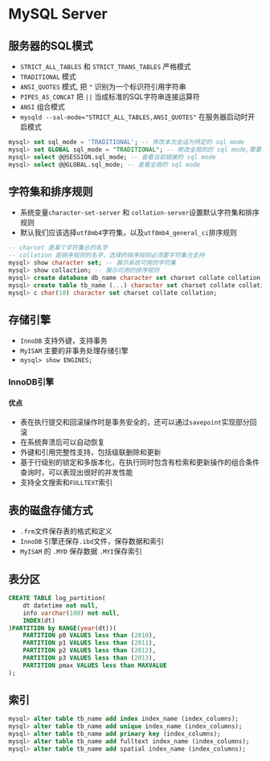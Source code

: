 # MySQL Server

## 服务器的SQL模式

- `STRICT_ALL_TABLES` 和 `STRICT_TRANS_TABLES` 严格模式
- `TRADITIONAL` 模式
- `ANSI_QUOTES` 模式, 把 `"` 识别为一个标识符引用字符串
- `PIPES_AS_CONCAT` 把 `||` 当成标准的SQL字符串连接运算符
- `ANSI` 组合模式
- `mysqld --sal-mode="STRICT_ALL_TABLES,ANSI_QUOTES"` 在服务器启动时开启模式

```sql
mysql> set sql_mode = 'TRADITIONAL'; -- 修改本次会话为特定的 sql mode
mysql> set GLOBAL sql_mode = "TRADITIONAL"; -- 修改全局的的 sql mode,需要SUPER权限
mysql> select @@SESSION.sql_mode; -- 查看当前链接的 sql mode
mysql> select @@GLOBAL.sql_mode; -- 查看全局的 sql mode
```

## 字符集和排序规则

- 系统变量`character-set-server` 和 `collation-server`设置默认字符集和排序规则
- 默认我们应该选择`utf8mb4`字符集，以及`utf8mb4_general_ci`排序规则

```sql
-- charset 是某个字符集合的名字
-- collation 是排序规则的名字，选择的排序规则必须要字符集合支持
mysql> show character set; -- 展示系统可用的字符集
mysql> show collaction; -- 展示可用的排序规则
mysql> create database db_name character set charset collate collation;
mysql> create table tb_name (...) character set charset collate collation;
mysql> c char(10) character set charset collate collation;
```

## 存储引擎

- `InnoDB` 支持外键，支持事务
- `MyISAM` 主要的非事务处理存储引擎
- `mysql> show ENGINES;`

### InnoDB引擎

#### 优点

- 表在执行提交和回滚操作时是事务安全的，还可以通过`savepoint`实现部分回滚
- 在系统奔溃后可以自动恢复
- 外键和引用完整性支持，包括级联删除和更新
- 基于行级别的锁定和多版本化，在执行同时包含有检索和更新操作的组合条件查询时，可以表现出很好的并发性能
- 支持全文搜索和`FULLTEXT`索引

## 表的磁盘存储方式

- `.frm`文件保存表的格式和定义
- `InnoDB` 引擎还保存`.ibd`文件，保存数据和索引
- `MyISAM` 的 `.MYD` 保存数据 `.MYI`保存索引

## 表分区

```sql
CREATE TABLE log_partition(
    dt datetime not null,
    info varchar(100) not null,
    INDEX(dt)
)PARTITION by RANGE(year(dt))(
    PARTITION p0 VALUES less than (2010),
    PARTITION p1 VALUES less than (2011),
    PARTITION p2 VALUES less than (2012),
    PARTITION p3 VALUES less than (2013),
    PARTITION pmax VALUES less than MAXVALUE
);
```

## 索引

```sql
mysql> alter table tb_name add index index_name (index_columns);
mysql> alter table tb_name add unique index_name (index_columns);
mysql> alter table tb_name add primary key (index_columns);
mysql> alter table tb_name add fulltext index_name (index_columns);
mysql> alter table tb_name add spatial index_name (index_columns);
```
